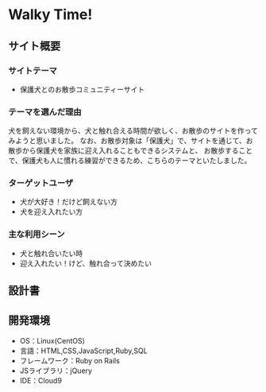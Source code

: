 # Walky Time!
<!--訳（ウォーキータイム！＝お散歩のお時間ですよー！）-->


## サイト概要
### サイトテーマ
- 保護犬とのお散歩コミュニティーサイト
​
### テーマを選んだ理由
犬を飼えない環境から、犬と触れ合える時間が欲しく、お散歩のサイトを作ってみようと思いました。
なお、お散歩対象は「保護犬」で、サイトを通じて、お散歩から保護犬を家族に迎え入れることもできるシステムと、
お散歩することで、保護犬も人に慣れる練習ができるため、こちらのテーマといたしました。
​
### ターゲットユーザ
- 犬が大好き！だけど飼えない方
- 犬を迎え入れたい方
​
### 主な利用シーン
- 犬と触れ合いたい時
- 迎え入れたい！けど、触れ合って決めたい
​
## 設計書


## 開発環境
- OS：Linux(CentOS)
- 言語：HTML,CSS,JavaScript,Ruby,SQL
- フレームワーク：Ruby on Rails
- JSライブラリ：jQuery
- IDE：Cloud9
